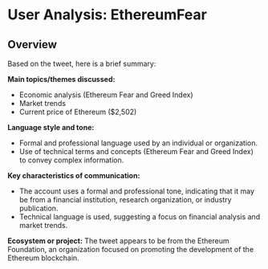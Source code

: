 # User Analysis: EthereumFear

## Overview

Based on the tweet, here is a brief summary:

**Main topics/themes discussed:**

* Economic analysis (Ethereum Fear and Greed Index)
* Market trends
* Current price of Ethereum ($2,502)

**Language style and tone:**

* Formal and professional language used by an individual or organization.
* Use of technical terms and concepts (Ethereum Fear and Greed Index) to convey complex information.

**Key characteristics of communication:**

* The account uses a formal and professional tone, indicating that it may be from a financial institution, research organization, or industry publication.
* Technical language is used, suggesting a focus on financial analysis and market trends.

**Ecosystem or project:**
The tweet appears to be from the Ethereum Foundation, an organization focused on promoting the development of the Ethereum blockchain.